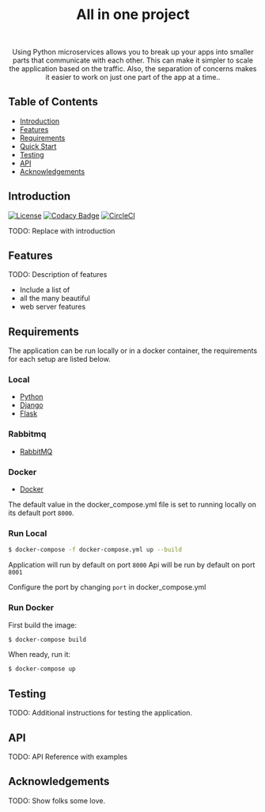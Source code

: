 <h1 align="center"> All in one project </h1> <br>

<p align="center">
  Using Python microservices allows you to break up your apps into smaller parts that communicate with each other. This can make it simpler to scale the application based on the traffic. Also, the separation of concerns makes it easier to work on just one part of the app at a time..
</p>


## Table of Contents

- [Introduction](#introduction)
- [Features](#features)
- [Requirements](#requirements)
- [Quick Start](#quick-start)
- [Testing](#testing)
- [API](#requirements)
- [Acknowledgements](#acknowledgements)




## Introduction

[![License](https://img.shields.io/badge/License-Apache%202.0-blue.svg)](https://opensource.org/licenses/Apache-2.0)
[![Codacy Badge](https://api.codacy.com/project/badge/Grade/e91606af4a364076a7058c5ea1c006a8)](https://www.codacy.com/app/joneubank/microservice-template-java?utm_source=github.com&amp;utm_medium=referral&amp;utm_content=overture-stack/microservice-template-java&amp;utm_campaign=Badge_Grade)
[![CircleCI](https://circleci.com/gh/overture-stack/microservice-template-java/tree/master.svg?style=shield)](https://circleci.com/gh/overture-stack/microservice-template-java/tree/master)

TODO: Replace with introduction

## Features
TODO: Description of features

* Include a list of
* all the many beautiful
* web server features


## Requirements
The application can be run locally or in a docker container, the requirements for each setup are listed below.


### Local
* [Python](https://www.python.org/downloads/)
* [Django](https://www.djangoproject.com/download/)
* [Flask](https://flask.palletsprojects.com/en/2.0.x/installation/)


### Rabbitmq
* [RabbitMQ](https://www.rabbitmq.com/download.html)

### Docker
* [Docker](https://www.docker.com/get-docker)


The default value in the docker_compose.yml file is set to  running locally on its default port `8000`.

### Run Local
```bash
$ docker-compose -f docker-compose.yml up --build
```

Application will run by default on port `8000`
Api will be run by default on port `8001`

Configure the port by changing `port` in docker_compose.yml


### Run Docker

First build the image:
```bash
$ docker-compose build
```

When ready, run it:
```bash
$ docker-compose up
```


## Testing
TODO: Additional instructions for testing the application.


## API
TODO: API Reference with examples

## Acknowledgements
TODO: Show folks some love.
